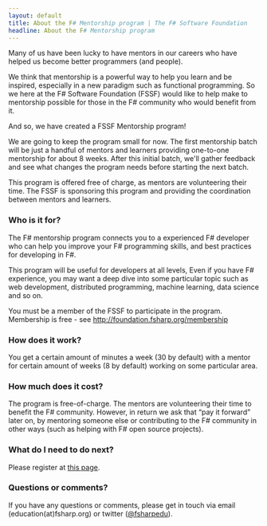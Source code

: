 ```yaml
---
layout: default
title: About the F# Mentorship program | The F# Software Foundation
headline: About the F# Mentorship program
---
```


Many of us have been lucky to have mentors in our careers who have helped us become better programmers (and people).

We think that mentorship is a powerful way to help you learn and be inspired, especially in a new paradigm such as functional programming. So we here at the F# Software Foundation (FSSF)  would like to help make to mentorship possible for those in the F# community who would benefit from it.

And so, we have created a FSSF Mentorship program! 

We are going to keep the program small for now. The first mentorship batch will be just a handful of mentors and learners providing one-to-one mentorship for about 8 weeks.  After this initial batch, we'll gather feedback and see what changes the program needs before starting the next batch.

This program is offered free of charge, as mentors are volunteering their time. The FSSF is sponsoring this program and providing the coordination between mentors and learners. 

### Who is it for?

The F# mentorship program connects you to a experienced F# developer who can help you improve your F# programming skills, and best practices for developing in F#.

This program will be useful for developers at all levels, Even if you have F# experience, you may want a deep dive into some particular topic such as web development, distributed programming, machine learning, data science and so on. 

You must be a member of the FSSF to participate in the program. Membership is free - see http://foundation.fsharp.org/membership

### How does it work?

You get a certain amount of minutes a week (30 by default) with a mentor for certain amount of weeks (8 by default) working on some particular area.

### How much does it cost?

The program is free-of-charge. The mentors are volunteering their time to benefit the F# community. However, in return we ask that “pay it forward” later on, by mentoring someone else or contributing to the F# community in other ways (such as helping with F# open source projects). 

### What do I need to do next?

Please register at [this page](register.html).

### Questions or comments?

If you have any questions or comments, please get in touch via email (education(at)fsharp.org) or twitter ([@fsharpedu](https://twitter.com/fsharpedu)).
